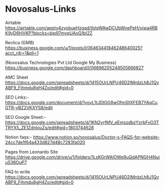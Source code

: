 # Novosalus-Links

Airtable
https://airtable.com/apptv4zyobueHzqad/tblqWAwDCUbWnePeH/viwa4RBK9yD6hlVKP?blocks=bip97mypUAoQ1bI2Z


Reclica (GMB)
https://business.google.com/u/1/posts/l/06463441846248640025?acct_rdr=1&pli=1


(Novosalus Technologies Pvt Ltd Google My Business)
https://business.google.com/dashboard/l/06896205248505666827


AMC Sheet
https://docs.google.com/spreadsheets/d/1415OUrLNPU46D2IMrdzLh8J1QvABF9_Fihmdu8gH4Zo/edit#gid=0

SEO Links:-
https://docs.google.com/document/d/1yoyL1tJDIGG8wOfmSllXFEB7YAqCuGTR-yBZ2VKXYS8/edit

SEO Google Sheet:-
https://docs.google.com/spreadsheets/d/1KN2yrfMV_eEmszdbzYzrbFvO3TTRYX5_ZE1ZdnlouZs/edit#gid=1803744628

Notion faqs:-
https://www.notion.so/novosalus/Doctor-s-FAQS-for-website-24cc7de1f64a433d827d48c7283fa020

Pages from Leonardo Site
https://drive.google.com/drive/u/1/folders/1LsKGrWAlOWe9uQdAPNGH4NuiuS36OuP7

FAQ to write
https://docs.google.com/spreadsheets/d/1415OUrLNPU46D2IMrdzLh8J1QvABF9_Fihmdu8gH4Zo/edit#gid=0


